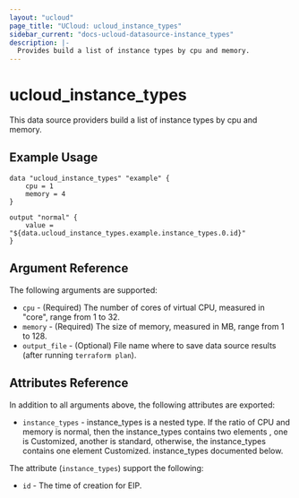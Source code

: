 ```yaml
---
layout: "ucloud"
page_title: "UCloud: ucloud_instance_types"
sidebar_current: "docs-ucloud-datasource-instance_types"
description: |-
  Provides build a list of instance types by cpu and memory.
---
```


# ucloud_instance_types

This data source providers build a list of instance types by cpu and memory.

## Example Usage

```hcl
data "ucloud_instance_types" "example" {
    cpu = 1
    memory = 4
}

output "normal" {
    value = "${data.ucloud_instance_types.example.instance_types.0.id}"
}
```

## Argument Reference

The following arguments are supported:

* `cpu` - (Required) The number of cores of virtual CPU, measured in "core", range from 1 to 32.
* `memory` - (Required) The size of memory, measured in MB, range from 1 to 128.
* `output_file` - (Optional) File name where to save data source results (after running `terraform plan`).

## Attributes Reference

In addition to all arguments above, the following attributes are exported:

* `instance_types` - instance_types is a nested type. If the ratio of CPU and memory is normal, then the instance_types contains two elements , one is Customized, another is standard, otherwise, the instance_types contains one element Customized. instance_types documented below.

The attribute (`instance_types`) support the following:

* `id` - The time of creation for EIP.
